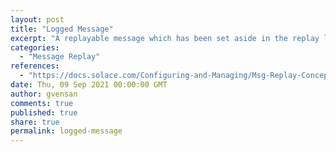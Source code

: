 ```yaml
---
layout: post
title: "Logged Message"
excerpt: "A replayable message which has been set aside in the replay log for later replay."
categories:
  - "Message Replay"
references:
  - "https://docs.solace.com/Configuring-and-Managing/Msg-Replay-Concepts-Config.htm?Highlight=Live%20Message"
date: Thu, 09 Sep 2021 00:00:00 GMT
author: gvensan
comments: true
published: true
share: true
permalink: logged-message
---
```

